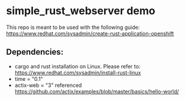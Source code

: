 # simple_rust_webserver demo

This repo is meant to be used with the following guide: https://www.redhat.com/sysadmin/create-rust-application-openshift

## Dependencies:
* cargo and rust installation on Linux. Please refer to: https://www.redhat.com/sysadmin/install-rust-linux
* time = "0.1"
* actix-web = "3"
referenced https://github.com/actix/examples/blob/master/basics/hello-world/
